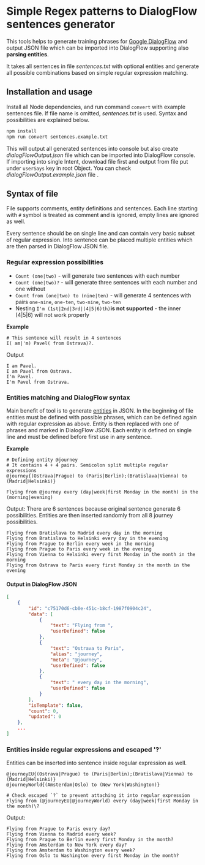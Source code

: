 
# Simple Regex patterns to DialogFlow sentences generator

This tools helps to generate training phrases for [Google DialogFlow](https://dialogflow.com/) and output JSON file which can be imported into DialogFlow supporting also **parsing entities**.

It takes all sentences in file *sentences.txt* with optional entities and generate all possible combinations based on simple regular expression matching.

## Installation and usage
Install all Node dependencies, and run command `convert` with example sentences file. If file name is omitted, *sentences.txt* is used. Syntax and possibilities are explained below.

```bash
npm install
npm run convert sentences.example.txt
```

This will output all generated sentences into console but also create *dialogFlowOutput.json* file which can be imported into DialogFlow console. If importing into single Intent, download file first and output from file put under `userSays` key in root Object. You can check *dialogFlowOutput.example.json* file .

## Syntax of file
File supports comments, entity definitions and sentences. Each line starting with `#` symbol is treated as comment and is ignored, empty lines are ignored as well.

Every sentence should be on single line and can contain very basic subset of regular expression. Into sentence can be placed multiple entities which are then parsed in DialogFlow JSON file.

### Regular expression possibilities
- `Count (one|two)` - will generate two sentences with each number
- `Count (one|two)?` - will generate three sentences with each number and one without
- `Count from (one|two) to (nine|ten)` - will generate 4 sentences with pairs `one-nine`, `one-ten`, `two-nine`, `two-ten`
- Nesting `I'm (1st|2nd|3rd|(4|5|6)th)`**is not supported** - the inner (4|5|6) will not work properly

**Example**
```
# This sentence will result in 4 sentences
I( am|'m) Pavel( from Ostrava)?.
```

Output
```
I am Pavel.
I am Pavel from Ostrava.
I'm Pavel.
I'm Pavel from Ostrava.
```

### Entities matching and DialogFlow syntax
Main benefit of tool is to generate [entities](https://cloud.google.com/dialogflow/docs/entities-overview) in JSON. In the beginning of file entities must be defined with possible phrases, which can be defined again with regular expression as above. Entity is then replaced with one of phrases and marked in DialogFlow JSON.
Each entity is defined on single line and must be defined before first use in any sentence.

**Example**
```
# Defining entity @journey
# It contains 4 + 4 pairs. Semicolon split multiple regular expressions
@journey{(Ostrava|Prague) to (Paris|Berlin);(Bratislava|Vienna) to (Madrid|Helsinki)}

Flying from @journey every (day|week|first Monday in the month) in the (morning|evening)
```
Output: There are 6 sentences because original sentence generate 6 possibilities. Entities are then inserted randomly from all 8 journey possibilities.
```
Flying from Bratislava to Madrid every day in the morning
Flying from Bratislava to Helsinki every day in the evening
Flying from Prague to Berlin every week in the morning
Flying from Prague to Paris every week in the evening
Flying from Vienna to Helsinki every first Monday in the month in the morning
Flying from Ostrava to Paris every first Monday in the month in the evening
```


#### Output in DialogFlow JSON
```json
[
    {
        "id": "c75170d6-cb0e-451c-b8cf-1987f0904c24",
        "data": [
            {
                "text": "Flying from ",
                "userDefined": false
            },
            {
                "text": "Ostrava to Paris",
                "alias": "journey",
                "meta": "@journey",
                "userDefined": false
            },
            {
                "text": " every day in the morning",
                "userDefined": false
            }
        ],
        "isTemplate": false,
        "count": 0,
        "updated": 0
    },
    ...
]
```


### Entities inside regular expressions and escaped '?'
Entities can be inserted into sentence inside regular expression as well.
```
@journeyEU{(Ostrava|Prague) to (Paris|Berlin);(Bratislava|Vienna) to (Madrid|Helsinki)}
@journeyWorld{(Amsterdam|Oslo) to (New York|Washington)}

# Check escaped `?` to prevent attaching it into regular expression
Flying from (@journeyEU|@journeyWorld) every (day|week|first Monday in the month)\?
```

Output:
```
Flying from Prague to Paris every day?
Flying from Vienna to Madrid every week?
Flying from Prague to Berlin every first Monday in the month?
Flying from Amsterdam to New York every day?
Flying from Amsterdam to Washington every week?
Flying from Oslo to Washington every first Monday in the month?
```